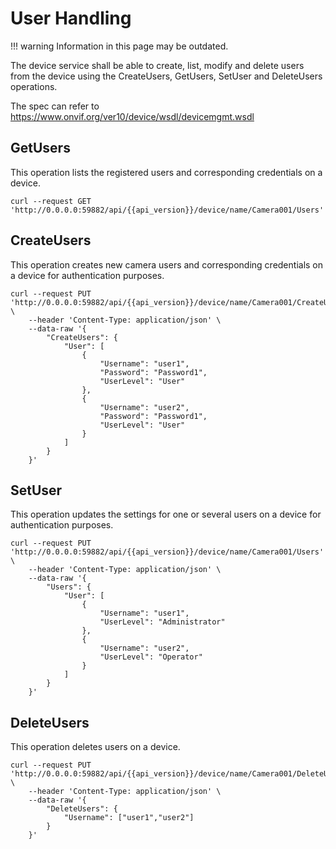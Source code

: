 # User Handling

!!! warning
      Information in this page may be outdated.

The device service shall be able to create, list, modify and delete users from the device using the CreateUsers, GetUsers, SetUser and DeleteUsers operations.

The spec can refer to https://www.onvif.org/ver10/device/wsdl/devicemgmt.wsdl

## GetUsers
This operation lists the registered users and corresponding credentials on a device.
```shell
curl --request GET 'http://0.0.0.0:59882/api/{{api_version}}/device/name/Camera001/Users'
```

## CreateUsers
This operation creates new camera users and corresponding credentials on a device for authentication purposes.
```shell
curl --request PUT 'http://0.0.0.0:59882/api/{{api_version}}/device/name/Camera001/CreateUsers' \
    --header 'Content-Type: application/json' \
    --data-raw '{
        "CreateUsers": {
            "User": [
                {
                    "Username": "user1",
                    "Password": "Password1",
                    "UserLevel": "User"
                },
                {
                    "Username": "user2",
                    "Password": "Password1",
                    "UserLevel": "User"
                }
            ]
        }
    }'
```

## SetUser
This operation updates the settings for one or several users on a device for authentication purposes.
```shell
curl --request PUT 'http://0.0.0.0:59882/api/{{api_version}}/device/name/Camera001/Users' \
    --header 'Content-Type: application/json' \
    --data-raw '{
        "Users": {
            "User": [
                {
                    "Username": "user1",
                    "UserLevel": "Administrator"
                },
                {
                    "Username": "user2",
                    "UserLevel": "Operator"
                }
            ]
        }
    }'
```

## DeleteUsers
This operation deletes users on a device.
```shell
curl --request PUT 'http://0.0.0.0:59882/api/{{api_version}}/device/name/Camera001/DeleteUsers' \
    --header 'Content-Type: application/json' \
    --data-raw '{
        "DeleteUsers": {
            "Username": ["user1","user2"]
        }
    }'
```


